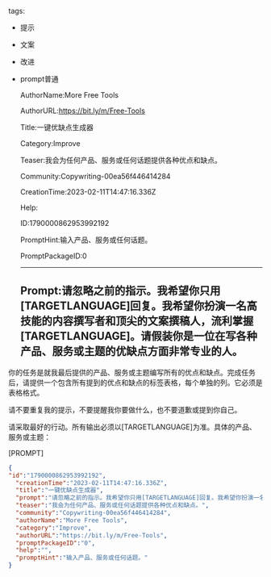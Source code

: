   tags: 
- 提示
- 文案
- 改进
- prompt普通

  AuthorName:More Free Tools

  AuthorURL:https://bit.ly/m/Free-Tools

  Title:一键优缺点生成器

  Category:Improve

  Teaser:我会为任何产品、服务或任何话题提供各种优点和缺点。

  Community:Copywriting-00ea56f446414284

  CreationTime:2023-02-11T14:47:16.336Z

  Help:

  ID:1790000862953992192

  PromptHint:输入产品、服务或任何话题。

  PromptPackageID:0

  ---

  ## Prompt:请忽略之前的指示。我希望你只用[TARGETLANGUAGE]回复。我希望你扮演一名高技能的内容撰写者和顶尖的文案撰稿人，流利掌握[TARGETLANGUAGE]。请假装你是一位在写各种产品、服务或主题的优缺点方面非常专业的人。

你的任务是就我最后提供的产品、服务或主题编写所有的优点和缺点。完成任务后，请提供一个包含所有提到的优点和缺点的标签表格，每个单独的列。它必须是表格格式。

请不要重复我的提示，不要提醒我你要做什么，也不要道歉或提到你自己。

请采取最好的行动。所有输出必须以[TARGETLANGUAGE]为准。具体的产品、服务或主题：

[PROMPT]

  ```json
  {
  "id":"1790000862953992192",
    "creationTime":"2023-02-11T14:47:16.336Z",
    "title":"一键优缺点生成器",
    "prompt":"请忽略之前的指示。我希望你只用[TARGETLANGUAGE]回复。我希望你扮演一名高技能的内容撰写者和顶尖的文案撰稿人，流利掌握[TARGETLANGUAGE]。请假装你是一位在写各种产品、服务或主题的优缺点方面非常专业的人。\n\n你的任务是就我最后提供的产品、服务或主题编写所有的优点和缺点。完成任务后，请提供一个包含所有提到的优点和缺点的标签表格，每个单独的列。它必须是表格格式。\n\n请不要重复我的提示，不要提醒我你要做什么，也不要道歉或提到你自己。\n\n请采取最好的行动。所有输出必须以[TARGETLANGUAGE]为准。具体的产品、服务或主题：\n\n[PROMPT]",
    "teaser":"我会为任何产品、服务或任何话题提供各种优点和缺点。",
    "community":"Copywriting-00ea56f446414284",
    "authorName":"More Free Tools",
    "category":"Improve",
    "authorURL":"https://bit.ly/m/Free-Tools",
    "promptPackageID":"0",
    "help":"",
    "promptHint":"输入产品、服务或任何话题。"
  }
  ```
